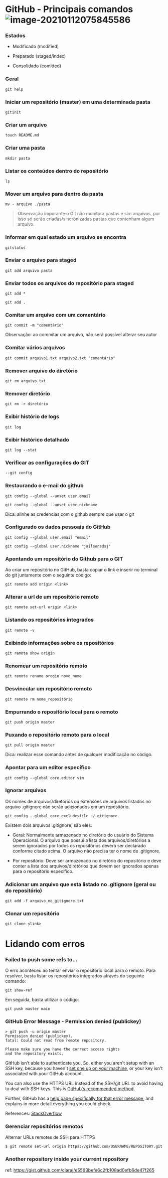 

# GitHub - Principais comandos ![image-20210112075845586](C:\Users\PC\AppData\Roaming\Typora\typora-user-images\image-20210112075845586.png)

### **Estados**

- Modificado (modified)

- Preparado (staged/index)

- Consolidado (comitted)



### **Geral**

~~~~
git help
~~~~



### **Iniciar um repositório (master) em uma determinada pasta** 

~~~
gitinit
~~~



### **Criar um arquivo**

~~~~
touch README.md
~~~~



### **Criar uma pasta** 

~~~~
mkdir pasta
~~~~



### **Listar os conteúdos dentro do repositório**

~~~~
ls
~~~~



### **Mover um arquivo para dentro da pasta**

~~~~
mv - arquivo ./pasta
~~~~

> Observação imporante:o Git não monitora pastas e sim arquivos, por isso só serão criadas/sincronizadas pastas que contenham algum arquivo.



### **Informar em qual estado um arquivo se encontra**

~~~~
gitstatus
~~~~



### **Enviar o arquivo para staged**

~~~~
git add arquivo pasta
~~~~



### **Enviar todos os arquivos do repositório para staged**

~~~~
git add *
~~~~

~~~~
git add .
~~~~



### **Comitar um arquivo com um comentário**

~~~~
git commit -m "comentário"
~~~~

Observação: ao commitar um arquivo, não será possível alterar seu autor



### **Comitar vários arquivos**

~~~~
git commit arquivo1.txt arquivo2.txt "comentário"
~~~~



### **Remover arquivo do diretório**

~~~~
git rm arquivo.txt
~~~~



### **Remover diretório**

~~~~
git rm -r diretório
~~~~



### **Exibir histório de logs**

~~~~
git log
~~~~



### **Exibir histórico detalhado**

~~~~
git log --stat
~~~~



### **Verificar as configurações do GIT**

~~~~
--git config
~~~~



### **Restaurando o e-mail do github**

~~~~
git config --global --unset user.email
~~~~

~~~~
git config --global --unset user.nickname
~~~~

Dica: alinhe as credencias com o github sempre que usar o git



### **Configurado os dados pessoais do GitHub**

~~~~
git config --global user.email "email"
~~~~

~~~~
git config --global user.nickname "jailsonsdsj"
~~~~

### 

### **Apontando um repositório do Github para o GIT**

Ao criar um repositório no GitHub, basta copiar o link e inserir no terminal do git juntamente com o seguinte código:

~~~~
git remote add origin <link>
~~~~



### **Alterar a url de um repositório remoto**

~~~~
git remote set-url origin <link>
~~~~



### **Listando os repositórios integrados**

~~~~
git remote -v
~~~~



### **Exibindo informações sobre os repositórios**

~~~~
git remote show origin
~~~~



### **Renomear um repositório remoto**

~~~~
git remote rename orogin novo_nome
~~~~



### **Desvincular um repositório remoto**

~~~~
git remote rm nome_repositório
~~~~



### **Empurrando o repositório local para o remoto**

~~~~
git push origin master
~~~~



### **Puxando o repositório remoto para o local**

~~~~
git pull origin master
~~~~

Dica: realizar esse comando antes de qualquer modificação no código.



### **Apontar para um editor específico**

~~~~
git config --global core.editor vim
~~~~



### **Ignorar arquivos**

Os nomes de arquivos/diretórios ou extensões de arquivos listados no arquivo .gitignore não serão adicionados em um repositório.

~~~~
git config --global core.excludesfile ~/.gitignore
~~~~



Existem dois arquivos .gitignore, são eles:

- Geral: Normalmente armazenado no diretório do usuário do Sistema Operacional. O arquivo que possui a lista dos arquivos/diretórios a serem ignorados por todos os repositórios deverá ser declarado conforme citado acima. O arquivo não precisa ter o nome de .gitignore.

- Por repositório: Deve ser armazenado no diretório do repositório e deve conter a lista dos arquivos/diretórios que devem ser ignorados apenas para o repositório específico.



### **Adicionar um arquivo que esta listado no .gitignore (geral ou do repositório)**

~~~~
git add -f arquivo_no_gitignore.txt
~~~~



### **Clonar um repositório**

~~~~
git clone <link>
~~~~





# Lidando com erros



### **Failed to push some refs to...**

O erro aconteceu ao tentar enviar o repositório local para o remoto. Para resolver, basta listar os repositórios integrados através do seguinte comando:

~~~~
git show-ref
~~~~

 Em seguida, basta utilizar o código:

~~~~
git push master main
~~~~



### GitHub Error Message - Permission denied (publickey)

~~~~
> git push -u origin master
Permission denied (publickey).
fatal: Could not read from remote repository.

Please make sure you have the correct access rights
and the repository exists.
~~~~

GitHub isn't able to authenticate you. So, either you aren't setup with an SSH key, because you haven't [set one up on your machine](https://help.github.com/articles/generating-ssh-keys), or your key isn't associated with your GitHub account.

You can also use the HTTPS URL instead of the SSH/git URL to avoid having to deal with SSH keys. This is [GitHub's recommended method](https://help.github.com/articles/set-up-git).

Further, GitHub has a [help page specifically for that error message](https://help.github.com/articles/error-permission-denied-publickey), and explains in more detail everything you could check.



References: [StackOverflow](https://stackoverflow.com/questions/12940626/github-error-message-permission-denied-publickey)



### Gerenciar repositórios remotos

Alternar URLs remotes de SSH para HTTPS

~~~~
$ git remote set-url origin https://github.com/USERNAME/REPOSITORY.git
~~~~



### Another repository inside your current repository

ref: https://gist.github.com/claraj/e5563befe6c2fb108ad0efb6de47f265

